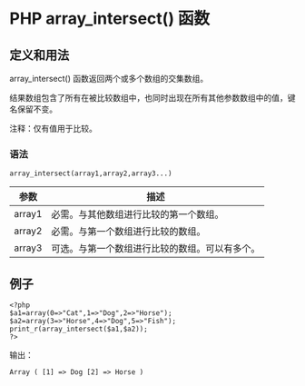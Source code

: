 # PHP array_intersect() 函数



## 定义和用法

array_intersect() 函数返回两个或多个数组的交集数组。

结果数组包含了所有在被比较数组中，也同时出现在所有其他参数数组中的值，键名保留不变。

注释：仅有值用于比较。

### 语法

```
array_intersect(array1,array2,array3...)
```

| 参数 | 描述 |
| --- | --- |
| array1 | 必需。与其他数组进行比较的第一个数组。 |
| array2 | 必需。与第一个数组进行比较的数组。 |
| array3 | 可选。与第一个数组进行比较的数组。可以有多个。 |

## 例子

```
<?php
$a1=array(0=>"Cat",1=>"Dog",2=>"Horse");
$a2=array(3=>"Horse",4=>"Dog",5=>"Fish");
print_r(array_intersect($a1,$a2));
?>
```

输出：

```
Array ( [1] => Dog [2] => Horse )
```



